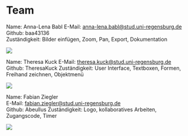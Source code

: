 # Team

Name: Anna-Lena Babl 
E-Mail: anna-lena.babl@stud.uni-regensburg.de  
Github: baa43136  
Zuständigkeit: Bilder einfügen, Zoom, Pan, Export, Dokumentation

![](AnnaLena_Babl.jpg)

Name: Theresa Kuck
E-Mail: theresa.kuck@stud.uni-regensburg.de  
Github: TheresaKuck
Zuständigkeit: User Interface, Textboxen, Formen, Freihand zeichnen, Objektmenü

![](Theresa_Kuck.jpg)

Name: Fabian Ziegler  
E-Mail: fabian.ziegler@stud.uni-regensburg.de  
Github: Abeullus 
Zuständigkeit: Logo, kollaboratives Arbeiten, Zugangscode, Timer

![](Fabian_Ziegler.jpg)
